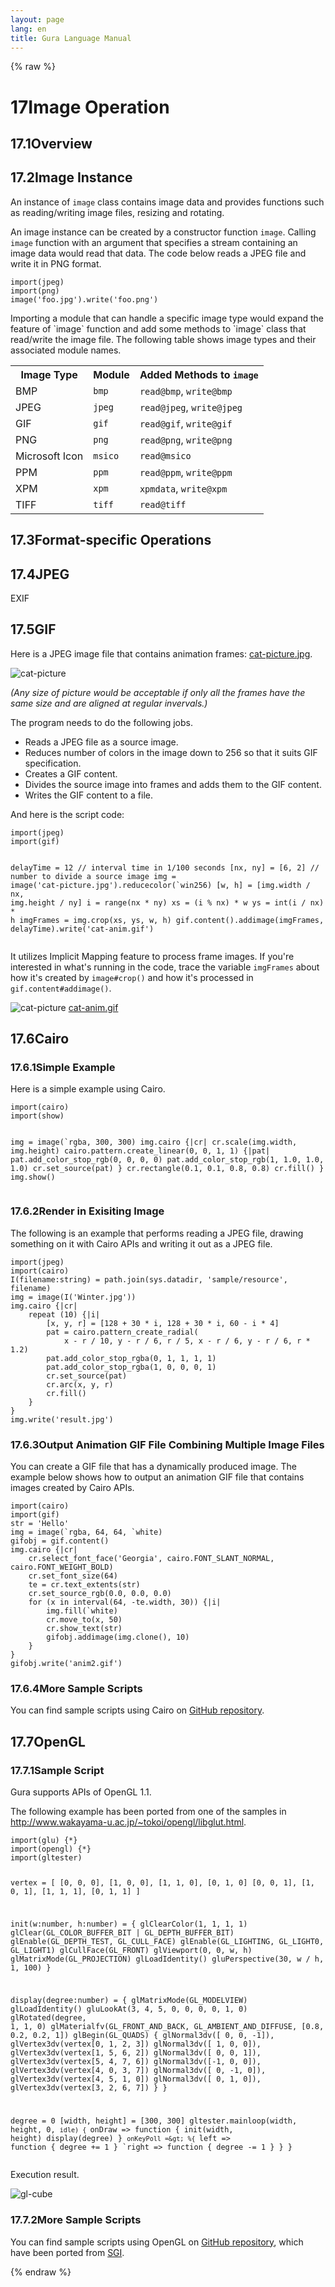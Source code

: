 ```yaml
---
layout: page
lang: en
title: Gura Language Manual
---
```


{% raw %}
<h1><span class="caption-index-1">17</span><a name="anchor-17"></a>Image Operation</h1>
<h2><span class="caption-index-2">17.1</span><a name="anchor-17-1"></a>Overview</h2>
<h2><span class="caption-index-2">17.2</span><a name="anchor-17-2"></a>Image Instance</h2>
<p>
An instance of <code>image</code> class contains image data and provides functions such as reading/writing image files, resizing and rotating.
</p>
<p>
An image instance can be created by a constructor function <code>image</code>. Calling <code>image</code> function with an argument that specifies a stream containing an image data would read that data. The code below reads a JPEG file and write it in PNG format.
</p>
<pre><code>import(jpeg)
import(png)
image('foo.jpg').write('foo.png')
</code></pre>
<p>
Importing a module that can handle a specific image type would expand the feature of `image` function and add some methods to `image` class that read/write the image file.
The following table shows image types and their associated module names.
</p>
<p>
<table>
<tr>
<th>
Image Type</th>
<th>
Module</th>
<th>
Added Methods to <code>image</code></th>
</tr>

<tr>
<td>
BMP</td>
<td>
<code>bmp</code></td>
<td>
<code>read@bmp</code>, <code>write@bmp</code></td>
</tr>

<tr>
<td>
JPEG</td>
<td>
<code>jpeg</code></td>
<td>
<code>read@jpeg</code>, <code>write@jpeg</code></td>
</tr>

<tr>
<td>
GIF</td>
<td>
<code>gif</code></td>
<td>
<code>read@gif</code>, <code>write@gif</code></td>
</tr>

<tr>
<td>
PNG</td>
<td>
<code>png</code></td>
<td>
<code>read@png</code>, <code>write@png</code></td>
</tr>

<tr>
<td>
Microsoft Icon</td>
<td>
<code>msico</code></td>
<td>
<code>read@msico</code></td>
</tr>

<tr>
<td>
PPM</td>
<td>
<code>ppm</code></td>
<td>
<code>read@ppm</code>, <code>write@ppm</code></td>
</tr>

<tr>
<td>
XPM</td>
<td>
<code>xpm</code></td>
<td>
<code>xpmdata</code>, <code>write@xpm</code></td>
</tr>

<tr>
<td>
TIFF</td>
<td>
<code>tiff</code></td>
<td>
<code>read@tiff</code></td>
</tr>

</table>

</p>

<h2><span class="caption-index-2">17.3</span><a name="anchor-17-3"></a>Format-specific Operations</h2>
<h2><span class="caption-index-2">17.4</span><a name="anchor-17-4"></a>JPEG</h2>
<p>
EXIF
</p>
<h2><span class="caption-index-2">17.5</span><a name="anchor-17-5"></a>GIF</h2>
<p>
Here is a JPEG image file that contains animation frames: <a href="../images/cat-picture.jpg">cat-picture.jpg</a>.
</p>
<p>
<img src="../images/cat-picture.jpg" alt="cat-picture">
</p>
<p>
<em>(Any size of picture would be acceptable if only all the frames have the same size and are aligned at regular invervals.)</em>
</p>
<p>
The program needs to do the following jobs.
</p>
<ul>
<li>Reads a JPEG file as a source image.</li>
<li>Reduces number of colors in the image down to 256 so that it suits GIF specification.</li>
<li>Creates a GIF content.</li>
<li>Divides the source image into frames and adds them to the GIF content.</li>
<li>Writes the GIF content to a file.</li>
</ul>
<p>
And here is the script code:
</p>
<pre><code>import(jpeg)
import(gif)

delayTime = 12             // interval time in 1/100 seconds
[nx, ny] = [6, 2]          // number to divide a source image
img = image('cat-picture.jpg').reducecolor(`win256)
[w, h] = [img.width / nx, img.height / ny]
i = range(nx * ny)
xs = (i % nx) * w
ys = int(i / nx) * h
imgFrames = img.crop(xs, ys, w, h)
gif.content().addimage(imgFrames, delayTime).write('cat-anim.gif')
</code></pre>
<p>
It utilizes Implicit Mapping feature to process frame images. If you're interested in what's running in the code, trace the variable <code>imgFrames</code> about how it's created by <code>image#crop()</code> and how it's processed in <code>gif.content#addimage()</code>.
</p>
<p>
<img src="../images/cat-anim.gif" alt="cat-picture"> <a href="../images/cat-anim.gif">cat-anim.gif</a>
</p>
<h2><span class="caption-index-2">17.6</span><a name="anchor-17-6"></a>Cairo</h2>
<h3><span class="caption-index-3">17.6.1</span><a name="anchor-17-6-1"></a>Simple Example</h3>
<p>
Here is a simple example using Cairo.
</p>
<pre><code>import(cairo)
import(show)

img = image(`rgba, 300, 300)
img.cairo {|cr|
    cr.scale(img.width, img.height)
    cairo.pattern.create_linear(0, 0, 1, 1) {|pat|
        pat.add_color_stop_rgb(0, 0, 0, 0)
        pat.add_color_stop_rgb(1, 1.0, 1.0, 1.0)
        cr.set_source(pat)
    }
    cr.rectangle(0.1, 0.1, 0.8, 0.8)
    cr.fill()
}
img.show()
</code></pre>
<h3><span class="caption-index-3">17.6.2</span><a name="anchor-17-6-2"></a>Render in Exisiting Image</h3>
<p>
The following is an example that performs reading a JPEG file, drawing something on it with Cairo APIs and writing it out as a JPEG file.
</p>
<pre><code>import(jpeg)
import(cairo)
I(filename:string) = path.join(sys.datadir, 'sample/resource', filename)
img = image(I('Winter.jpg'))
img.cairo {|cr|
    repeat (10) {|i|
        [x, y, r] = [128 + 30 * i, 128 + 30 * i, 60 - i * 4]
        pat = cairo.pattern_create_radial(
            x - r / 10, y - r / 6, r / 5, x - r / 6, y - r / 6, r * 1.2)
        pat.add_color_stop_rgba(0, 1, 1, 1, 1)
        pat.add_color_stop_rgba(1, 0, 0, 0, 1)
        cr.set_source(pat)
        cr.arc(x, y, r)
        cr.fill()
    }
}
img.write('result.jpg')
</code></pre>
<h3><span class="caption-index-3">17.6.3</span><a name="anchor-17-6-3"></a>Output Animation GIF File Combining Multiple Image Files</h3>
<p>
You can create a GIF file that has a dynamically produced image. The example below shows how to output an animation GIF file that contains images created by Cairo APIs.
</p>
<pre><code>import(cairo)
import(gif)
str = 'Hello'
img = image(`rgba, 64, 64, `white)
gifobj = gif.content()
img.cairo {|cr|
    cr.select_font_face('Georgia', cairo.FONT_SLANT_NORMAL, cairo.FONT_WEIGHT_BOLD)
    cr.set_font_size(64)
    te = cr.text_extents(str)
    cr.set_source_rgb(0.0, 0.0, 0.0)
    for (x in interval(64, -te.width, 30)) {|i|
        img.fill(`white)
        cr.move_to(x, 50)
        cr.show_text(str)
        gifobj.addimage(img.clone(), 10)
    }
}
gifobj.write('anim2.gif')
</code></pre>
<h3><span class="caption-index-3">17.6.4</span><a name="anchor-17-6-4"></a>More Sample Scripts</h3>
<p>
You can find sample scripts using Cairo on <a href="https://github.com/gura-lang/gura/tree/master/sample/cairo/">GitHub repository</a>.
</p>
<h2><span class="caption-index-2">17.7</span><a name="anchor-17-7"></a>OpenGL</h2>
<h3><span class="caption-index-3">17.7.1</span><a name="anchor-17-7-1"></a>Sample Script</h3>
<p>
Gura supports APIs of OpenGL 1.1.
</p>
<p>
The following example has been ported from one of the samples in <a href="http://www.wakayama-u.ac.jp/~tokoi/opengl/libglut.html">http://www.wakayama-u.ac.jp/~tokoi/opengl/libglut.html</a>.
</p>
<pre><code>import(glu) {*}
import(opengl) {*}
import(gltester)

vertex = [
    [0, 0, 0], [1, 0, 0], [1, 1, 0], [0, 1, 0]
    [0, 0, 1], [1, 0, 1], [1, 1, 1], [0, 1, 1]
]

init(w:number, h:number) = {
    glClearColor(1, 1, 1, 1)
    glClear(GL_COLOR_BUFFER_BIT | GL_DEPTH_BUFFER_BIT)
    glEnable(GL_DEPTH_TEST, GL_CULL_FACE)
    glEnable(GL_LIGHTING, GL_LIGHT0, GL_LIGHT1)
    glCullFace(GL_FRONT)
    glViewport(0, 0, w, h)
    glMatrixMode(GL_PROJECTION)
    glLoadIdentity()
    gluPerspective(30, w / h, 1, 100)
}

display(degree:number) = {
    glMatrixMode(GL_MODELVIEW)
    glLoadIdentity()
    gluLookAt(3, 4, 5, 0, 0, 0, 0, 1, 0)
    glRotated(degree, 1, 1, 0)
    glMaterialfv(GL_FRONT_AND_BACK,
            GL_AMBIENT_AND_DIFFUSE, [0.8, 0.2, 0.2, 1])
    glBegin(GL_QUADS) {
        glNormal3dv([ 0,  0, -1]), glVertex3dv(vertex[0, 1, 2, 3])
        glNormal3dv([ 1,  0,  0]), glVertex3dv(vertex[1, 5, 6, 2])
        glNormal3dv([ 0,  0,  1]), glVertex3dv(vertex[5, 4, 7, 6])
        glNormal3dv([-1,  0,  0]), glVertex3dv(vertex[4, 0, 3, 7])
        glNormal3dv([ 0, -1,  0]), glVertex3dv(vertex[4, 5, 1, 0])
        glNormal3dv([ 0,  1,  0]), glVertex3dv(vertex[3, 2, 6, 7])
    }
}

degree = 0
[width, height] = [300, 300]
gltester.mainloop(width, height, 0, `idle) {
    `onDraw =&gt; function {
        init(width, height)
        display(degree)
    }
    `onKeyPoll =&gt; %{
        `left =&gt; function { degree += 1 }
        `right =&gt; function { degree -= 1 }
    }
}
</code></pre>
<p>
Execution result.
</p>
<p>
<img src="../images/gl-cube.png" alt="gl-cube">
</p>
<h3><span class="caption-index-3">17.7.2</span><a name="anchor-17-7-2"></a>More Sample Scripts</h3>
<p>
You can find sample scripts using OpenGL on <a href="https://github.com/gura-lang/gura/tree/master/sample/opengl/">GitHub repository</a>, which have been ported from <a href="http://www.sgi.com/products/software/opengl/examples/samples/">SGI</a>.
</p>
<p />

{% endraw %}
